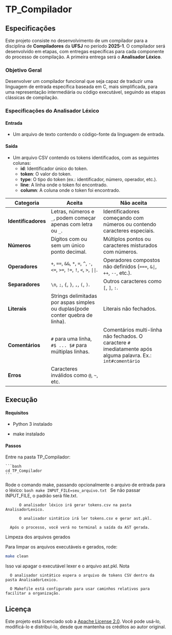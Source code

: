 # **TP_Compilador**

## Especificações

Este projeto consiste no desenvolvimento de um compilador para a disciplina de **Compiladores** da **UFSJ** no período **2025-1**. O compilador será desenvolvido em etapas, com entregas específicas para cada componente do processo de compilação. A primeira entrega será o **Analisador Léxico**.

### Objetivo Geral

Desenvolver um compilador funcional que seja capaz de traduzir uma linguagem de entrada específica baseada em C, mais simplificada, para uma representação intermediária ou código executável, seguindo as etapas clássicas de compilação.

### **Especificações do Analisador Léxico**

#### **Entrada**
- Um arquivo de texto contendo o código-fonte da linguagem de entrada.

#### **Saída**
- Um arquivo CSV contendo os tokens identificados, com as seguintes colunas:
  - **id**: Identificador único do token.
  - **token**: O valor do token.
  - **type**: O tipo do token (ex.: identificador, número, operador, etc.).
  - **line**: A linha onde o token foi encontrado.
  - **column**: A coluna onde o token foi encontrado.

| **Categoria**       | **Aceita**                                                               | **Não aceita**                                                                 |
|---------------------|--------------------------------------------------------------------------|--------------------------------------------------------------------------------|
| **Identificadores** | Letras, números e `_`, podem começar apenas com letra ou `_`.            | Identificadores começando com números ou contendo caracteres especiais.        |
| **Números**         | Dígitos com ou sem um único ponto decimal.                               | Múltiplos pontos ou caracteres misturados com números.                         |
| **Operadores**      | `+`, `==`, `&&`, `*`, `=`, `^`, `-`, `<=`, `>=`, `!=`, `!`, `<`, `>`, `\|\|`.| Operadores compostos não definidos (`===`, `&\|`, `++`, `--`, etc.).          |
| **Separadores**     | `\n`, `;`, `{`, `}`, `,`, `(`, `)`.                                      | Outros caracteres como `[`, `]`, `:`.                                          |
| **Literais**        | Strings delimitadas por aspas simples ou duplas(pode conter quebra de linha).| Literais não fechados.                                                     |
| **Comentários**     | `#` para uma linha, `#$ ... $#` para múltiplas linhas.                   | Comentários multi-linha não fechados. O caractere `#` imediatamente após alguma palavra. Ex.: `int#comentário`|
| **Erros**           | Caracteres inválidos como `@`, `~`, etc.                                 |                                                                                |
## Execução

#### Requisitos
  - Python 3 instalado

  - make instalado

#### Passos

  Entre na pasta TP_Compilador:

    ```bash
    cd TP_Compilador
    ```

  Rode o comando make, passando opcionalmente o arquivo de entrada para o léxico:
      ```bash
      make INPUT_FILE=seu_arquivo.txt
      ```
          Se não passar INPUT_FILE, o padrão será file.txt.

          O analisador léxico irá gerar tokens.csv na pasta AnalisadorLexico.

          O analisador sintático irá ler tokens.csv e gerar ast.pkl.

      Após o processo, você verá no terminal a saída da AST gerada.

  Limpeza dos arquivos gerados

  Para limpar os arquivos executáveis e gerados, rode:

  ```bash
  make clean
  ```

  Isso vai apagar o executável lexer e o arquivo ast.pkl.
  Nota

      O analisador sintático espera o arquivo de tokens CSV dentro da pasta AnalisadorLexico.

      O Makefile está configurado para usar caminhos relativos para facilitar a organização.

## Licença

Este projeto está licenciado sob a [Apache License 2.0](LICENSE). Você pode usá-lo, modificá-lo e distribuí-lo, desde que mantenha os créditos ao autor original.